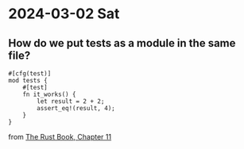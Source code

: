 
# 2024-03-02 Sat

## How do we put tests as a module in the same file?

```
#[cfg(test)]
mod tests {
    #[test]
    fn it_works() {
        let result = 2 + 2;
        assert_eq!(result, 4);
    }
}
```

from [The Rust Book, Chapter 11](https://doc.rust-lang.org/book/ch11-01-writing-tests.html)
